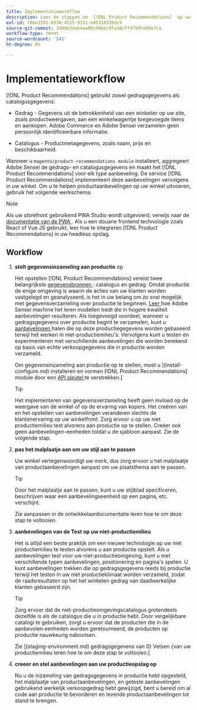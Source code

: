 ```yaml
---
title: Implementatieworkflow
description: Leer de stappen om  [!DNL Product Recommendations]  op uw storefront met succes uit te voeren.
exl-id: 766e1191-0330-4515-9331-e45318539dc9
source-git-commit: 3d0de3eeb4aa96c996bc9fa38cffd7597e89e7ca
workflow-type: tm+mt
source-wordcount: '541'
ht-degree: 0%

---
```


# Implementatieworkflow

[!DNL Product Recommendations] gebruikt zowel gedragsgegevens als catalogusgegevens:

- Gedrag - Gegevens uit de betrokkenheid van een winkelier op uw site, zoals productweergaven, aan een winkelwagentje toegevoegde items en aankopen. Adobe Commerce en Adobe Sensei verzamelen geen persoonlijk identificeerbare informatie.

- Catalogus - Productmetagegevens, zoals naam, prijs en beschikbaarheid.

Wanneer u `magento/product-recommendations module` installeert, aggregeert Adobe Sensei de gedrags- en catalogusgegevens en maakt het [!DNL Product Recommendations] voor elk type aanbeveling. De service [!DNL Product Recommendations] implementeert deze aanbevelingen vervolgens in uw winkel. Om u te helpen productaanbevelingen op uw winkel uitvoeren, gebruik het volgende werkschema:

>[!NOTE]
>
> Als uw storefront gebruikend PWA Studio wordt uitgevoerd, verwijs naar de [ documentatie van de PWA ](https://developer.adobe.com/commerce/pwa-studio/integrations/product-recommendations/). Als u een douane frontend technologie zoals React of Vue JS gebruikt, leer hoe te [ ](headless.md) integreren [!DNL Product Recommendations] in uw headless opslag.

## Workflow

1. **stelt gegevensinzameling aan productie** op

   Het opstellen [!DNL Product Recommendations] vereist twee belangrijkste [ gegevensbronnen ](type.md): catalogus en gedrag. Omdat productie de enige omgeving is waarin de acties van uw klanten worden vastgelegd en geanalyseerd, is het in uw belang om zo snel mogelijk met gegevensverzameling over productie te beginnen. [ Leer ](behavioral-data.md) hoe Adobe Sensei machine het leren modellen tredt die in hogere kwaliteit aanbevelingen resulteren. Als toegevoegd voordeel, wanneer u gedragsgegevens over productie begint te verzamelen, kunt u [ aanbevelingen ](verify.md) halen die op deze productiegegevens worden gebaseerd terwijl het werken in niet-productiemilieu&#39;s. Vervolgens kunt u testen en experimenteren met verschillende aanbevelingen die worden berekend op basis van echte verkoopgegevens die in productie worden verzameld.

   Om gegevensinzameling aan productie op te stellen, moet u ](install-configure.md) installeren en vormen [!DNL Product Recommendations] module door een [ API sleutel ](https://experienceleague.adobe.com/docs/commerce-merchant-services/user-guides/integration-services/saas.html) te verstrekken.[

   >[!TIP]
   >
   > Het implementeren van gegevensverzameling heeft geen invloed op de weergave van de winkel of op de ervaring van kopers. Het creëren van en het opstellen van aanbevelingen veranderen slechts de klantenervaring op uw winkelfront. Zorg ervoor u op uw niet productiemilieu test alvorens aan productie op te stellen. Creëer ook geen aanbevelingen-eenheden totdat u de sjabloon aanpast. Zie de volgende stap.

1. **pas het malplaatje aan om uw stijl aan te passen**

   Uw winkel vertegenwoordigt uw merk, dus zorg ervoor u het malplaatje van productaanbevelingen aanpast om uw plaatsthema aan te passen.

   >[!TIP]
   >
   > Door het malplaatje aan te passen, kunt u uw stijlblad specificeren, beschrijven waar een aanbevelingseenheid op een pagina, etc. verschijnt.

   Zie [ ](https://experienceleague.adobe.com/docs/commerce-merchant-services/product-recommendations/developer/customize.html) aanpassen in de ontwikkelaardocumentatie leren hoe te om deze stap te voltooien.

1. **aanbevelingen van de Test op uw niet-productiemilieu**

   Het is altijd een beste praktijk om een nieuwe technologie op uw niet productiemilieu te testen alvorens u aan productie opstelt. Als u aanbevelingen test voor uw niet-productieomgeving, kunt u met verschillende typen aanbevelingen, positionering en pagina&#39;s spelen. U kunt aanbevelingen trekken die op gedragsgegevens reeds bij productie terwijl het testen in uw niet productieklimaat worden verzameld, zodat de raadsresultaten op het het winkelen gedrag van daadwerkelijke klanten gebaseerd zijn.

   >[!TIP]
   >
   > Zorg ervoor dat de niet-productieomgevingscatalogus grotendeels dezelfde is als de catalogus die u in productie hebt. Door vergelijkbare catalogi te gebruiken, zorgt u ervoor dat de producten die in de aanbevolen eenheden worden geretourneerd, de producten op productie nauwkeurig nabootsen.

   Zie ](staging-environment.md) gedragsgegevens van 0} Vetsen {van uw productiemilieu leren hoe te om deze stap te voltooien.[

1. **creeer en stel aanbevelingen aan uw productieopslag op**

   Nu u de inzameling van gedragsgegevens in productie hebt opgesteld, het malplaatje van productaanbevelingen, en geteste aanbevelingen gebruikend werkelijk verkoopgedrag hebt gewijzigd, bent u bereid om al code aan productie te bevorderen en [ ](create.md) levende productaanbevelingen tot stand te brengen.
